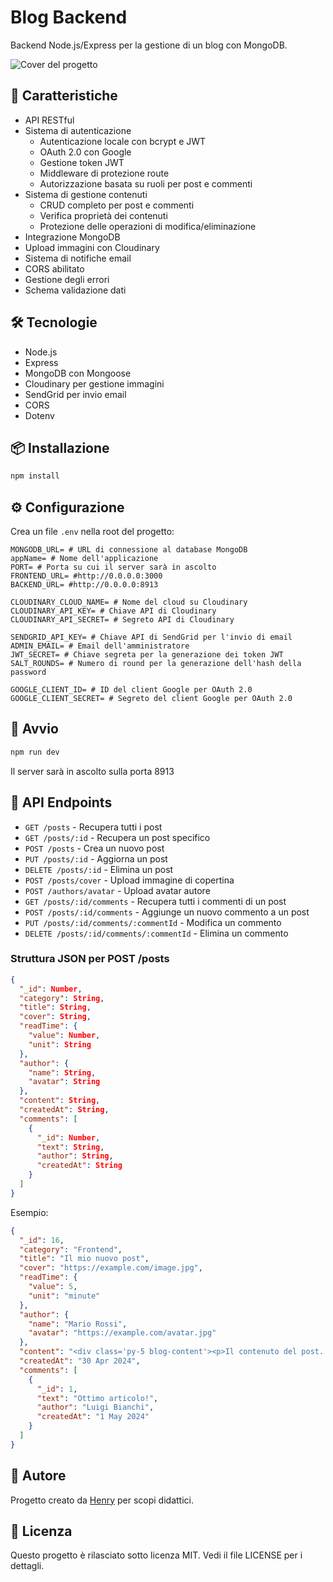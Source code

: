 # Blog Backend

Backend Node.js/Express per la gestione di un blog con MongoDB.

![Cover del progetto](img/cover.jpg)

## 🚀 Caratteristiche

- API RESTful
- Sistema di autenticazione
  - Autenticazione locale con bcrypt e JWT
  - OAuth 2.0 con Google
  - Gestione token JWT
  - Middleware di protezione route
  - Autorizzazione basata su ruoli per post e commenti
- Sistema di gestione contenuti
  - CRUD completo per post e commenti
  - Verifica proprietà dei contenuti
  - Protezione delle operazioni di modifica/eliminazione
- Integrazione MongoDB
- Upload immagini con Cloudinary
- Sistema di notifiche email
- CORS abilitato
- Gestione degli errori
- Schema validazione dati

## 🛠 Tecnologie

- Node.js
- Express
- MongoDB con Mongoose
- Cloudinary per gestione immagini
- SendGrid per invio email
- CORS
- Dotenv

## 📦 Installazione

```bash
npm install
```

## ⚙️ Configurazione

Crea un file `.env` nella root del progetto:

```
MONGODB_URL= # URL di connessione al database MongoDB
appName= # Nome dell'applicazione
PORT= # Porta su cui il server sarà in ascolto
FRONTEND_URL= #http://0.0.0.0:3000
BACKEND_URL= #http://0.0.0.0:8913

CLOUDINARY_CLOUD_NAME= # Nome del cloud su Cloudinary
CLOUDINARY_API_KEY= # Chiave API di Cloudinary
CLOUDINARY_API_SECRET= # Segreto API di Cloudinary

SENDGRID_API_KEY= # Chiave API di SendGrid per l'invio di email
ADMIN_EMAIL= # Email dell'amministratore
JWT_SECRET= # Chiave segreta per la generazione dei token JWT
SALT_ROUNDS= # Numero di round per la generazione dell'hash della password

GOOGLE_CLIENT_ID= # ID del client Google per OAuth 2.0
GOOGLE_CLIENT_SECRET= # Segreto del client Google per OAuth 2.0
```

## 🚀 Avvio

```bash
npm run dev
```

Il server sarà in ascolto sulla porta 8913

## 📝 API Endpoints

- `GET /posts` - Recupera tutti i post
- `GET /posts/:id` - Recupera un post specifico
- `POST /posts` - Crea un nuovo post
- `PUT /posts/:id` - Aggiorna un post
- `DELETE /posts/:id` - Elimina un post
- `POST /posts/cover` - Upload immagine di copertina
- `POST /authors/avatar` - Upload avatar autore
- `GET /posts/:id/comments` - Recupera tutti i commenti di un post
- `POST /posts/:id/comments` - Aggiunge un nuovo commento a un post
- `PUT /posts/:id/comments/:commentId` - Modifica un commento
- `DELETE /posts/:id/comments/:commentId` - Elimina un commento

### Struttura JSON per POST /posts

```json
{
  "_id": Number,
  "category": String,
  "title": String,
  "cover": String,
  "readTime": {
    "value": Number,
    "unit": String
  },
  "author": {
    "name": String,
    "avatar": String
  },
  "content": String,
  "createdAt": String,
  "comments": [
    {
      "_id": Number,
      "text": String,
      "author": String,
      "createdAt": String
    }
  ]
}
```

Esempio:
```json
{
  "_id": 16,
  "category": "Frontend",
  "title": "Il mio nuovo post",
  "cover": "https://example.com/image.jpg",
  "readTime": {
    "value": 5,
    "unit": "minute"
  },
  "author": {
    "name": "Mario Rossi",
    "avatar": "https://example.com/avatar.jpg"
  },
  "content": "<div class='py-5 blog-content'><p>Il contenuto del post...</p></div>",
  "createdAt": "30 Apr 2024",
  "comments": [
    {
      "_id": 1,
      "text": "Ottimo articolo!",
      "author": "Luigi Bianchi",
      "createdAt": "1 May 2024"
    }
  ]
}
```

## 👤 Autore
Progetto creato da [Henry](https://github.com/henry8913) per scopi didattici.

## 📄 Licenza

Questo progetto è rilasciato sotto licenza MIT. Vedi il file LICENSE per i dettagli.